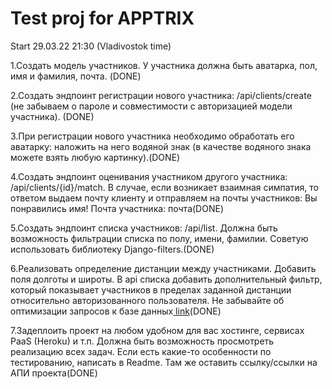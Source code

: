 <h1> Test proj for APPTRIX</h1>
<p>Start 29.03.22 21:30 (Vladivostok time)</p>

<p>1.Создать модель участников. У участника должна быть аватарка, пол, имя и фамилия, почта. (DONE)</p>
<p>2.Создать эндпоинт регистрации нового участника: /api/clients/create (не забываем о пароле и совместимости с авторизацией модели участника). (DONE)</p>
<p>3.При регистрации нового участника необходимо обработать его аватарку: наложить на него водяной знак (в качестве водяного знака можете взять любую картинку).(DONE)</p>
<p>4.Создать эндпоинт оценивания участником другого участника: /api/clients/{id}/match. В случае, если возникает взаимная симпатия, то ответом выдаем почту клиенту и отправляем на почты участников: Вы понравились имя! Почта участника: почта(DONE)</p>
<p>5.Создать эндпоинт списка участников: /api/list. Должна быть возможность фильтрации списка по полу, имени, фамилии. Советую использовать библиотеку Django-filters.(DONE)</p>
<p>6.Реализовать определение дистанции между участниками. Добавить поля долготы и широты. В api списка добавить дополнительный фильтр, который показывает участников в пределах заданной дистанции относительно авторизованного пользователя. Не забывайте об оптимизации запросов к базе данных<a href="https://en.wikipedia.org/wiki/Great-circle_distance"> link</a>(DONE)</p>
<p>7.Задеплоить проект на любом удобном для вас хостинге, сервисах PaaS (Heroku) и т.п. Должна быть возможность просмотреть реализацию всех задач. Если есть какие-то особенности по тестированию, написать в Readme. Там же оставить ссылку/ссылки на АПИ проекта(DONE)</p>

